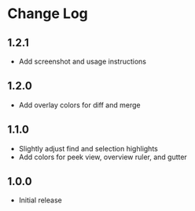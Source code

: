 # Change Log

## 1.2.1

  - Add screenshot and usage instructions

## 1.2.0

  - Add overlay colors for diff and merge

## 1.1.0

  - Slightly adjust find and selection highlights
  - Add colors for peek view, overview ruler, and gutter

## 1.0.0

  - Initial release
